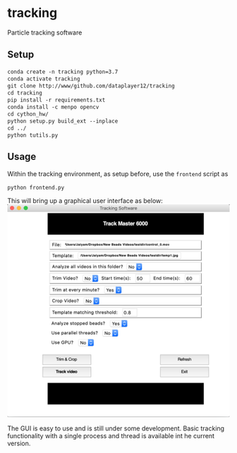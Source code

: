 # tracking
Particle tracking software


## Setup

```Shell
conda create -n tracking python=3.7
conda activate tracking
git clone http://www/github.com/dataplayer12/tracking
cd tracking
pip install -r requirements.txt
conda install -c menpo opencv
cd cython_hw/
python setup.py build_ext --inplace
cd ../
python tutils.py
```
## Usage

Within the tracking environment, as setup before, use the `frontend` script as
```Shell
python frontend.py
```
This will bring up a graphical user interface as below:
![gui](https://github.com/dataplayer12/tracking/blob/master/gui.png)

The GUI is easy to use and is still under some development. Basic tracking functionality with a single process and thread is available int he current version.
